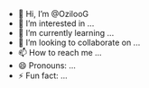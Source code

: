- 👋 Hi, I’m @OzilooG
- 👀 I’m interested in ...
- 🌱 I’m currently learning ...
- 💞️ I’m looking to collaborate on ...
- 📫 How to reach me ...
- 😄 Pronouns: ...
- ⚡ Fun fact: ...

<!---
OzilooG/OzilooG is a ✨ special ✨ repository because its `README.md` (this file) appears on your GitHub profile.
You can click the Preview link to take a look at your changes.
--->
